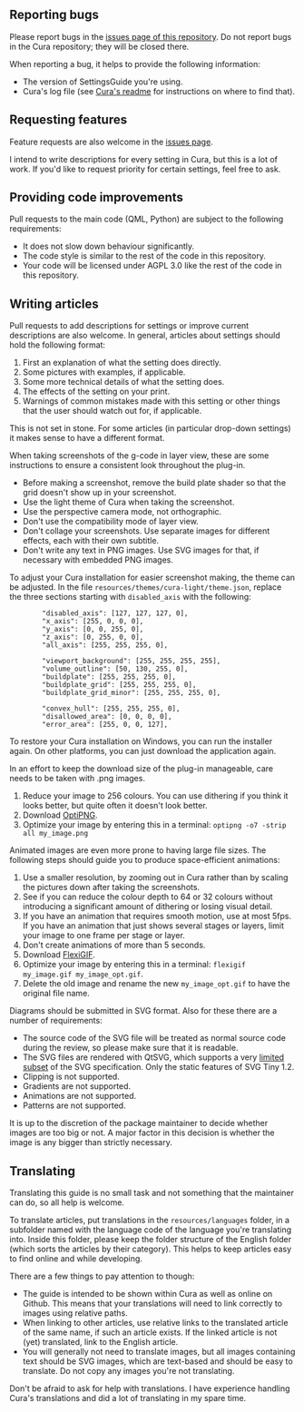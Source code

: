 Reporting bugs
----
Please report bugs in the [issues page of this repository](https://github.com/Ghostkeeper/SettingsGuide/issues). Do not report bugs in the Cura repository; they will be closed there.

When reporting a bug, it helps to provide the following information:
* The version of SettingsGuide you're using.
* Cura's log file (see [Cura's readme](https://github.com/Ultimaker/Cura#logging-issues) for instructions on where to find that).

Requesting features
----
Feature requests are also welcome in the [issues page](https://github.com/Ghostkeeper/SettingsGuide/issues).

I intend to write descriptions for every setting in Cura, but this is a lot of work. If you'd like to request priority for certain settings, feel free to ask.

Providing code improvements
----
Pull requests to the main code (QML, Python) are subject to the following requirements:
* It does not slow down behaviour significantly.
* The code style is similar to the rest of the code in this repository.
* Your code will be licensed under AGPL 3.0 like the rest of the code in this repository.

Writing articles
----
Pull requests to add descriptions for settings or improve current descriptions are also welcome. In general, articles about settings should hold the following format:
1. First an explanation of what the setting does directly.
2. Some pictures with examples, if applicable.
3. Some more technical details of what the setting does.
4. The effects of the setting on your print.
5. Warnings of common mistakes made with this setting or other things that the user should watch out for, if applicable.

This is not set in stone. For some articles (in particular drop-down settings) it makes sense to have a different format.

When taking screenshots of the g-code in layer view, these are some instructions to ensure a consistent look throughout the plug-in.
* Before making a screenshot, remove the build plate shader so that the grid doesn't show up in your screenshot.
* Use the light theme of Cura when taking the screenshot.
* Use the perspective camera mode, not orthographic.
* Don't use the compatibility mode of layer view.
* Don't collage your screenshots. Use separate images for different effects, each with their own subtitle.
* Don't write any text in PNG images. Use SVG images for that, if necessary with embedded PNG images.

To adjust your Cura installation for easier screenshot making, the theme can be adjusted. In the file `resources/themes/cura-light/theme.json`, replace the three sections starting with `disabled_axis` with the following:
```
        "disabled_axis": [127, 127, 127, 0],
        "x_axis": [255, 0, 0, 0],
        "y_axis": [0, 0, 255, 0],
        "z_axis": [0, 255, 0, 0],
        "all_axis": [255, 255, 255, 0],

        "viewport_background": [255, 255, 255, 255],
        "volume_outline": [50, 130, 255, 0],
        "buildplate": [255, 255, 255, 0],
        "buildplate_grid": [255, 255, 255, 0],
        "buildplate_grid_minor": [255, 255, 255, 0],

        "convex_hull": [255, 255, 255, 0],
        "disallowed_area": [0, 0, 0, 0],
        "error_area": [255, 0, 0, 127],
```
To restore your Cura installation on Windows, you can run the installer again. On other platforms, you can just download the application again.

In an effort to keep the download size of the plug-in manageable, care needs to be taken with .png images.
1. Reduce your image to 256 colours. You can use dithering if you think it looks better, but quite often it doesn't look better.
2. Download [OptiPNG](http://optipng.sourceforge.net/).
3. Optimize your image by entering this in a terminal: `optipng -o7 -strip all my_image.png`

Animated images are even more prone to having large file sizes. The following steps should guide you to produce space-efficient animations:
1. Use a smaller resolution, by zooming out in Cura rather than by scaling the pictures down after taking the screenshots.
2. See if you can reduce the colour depth to 64 or 32 colours without introducing a significant amount of dithering or losing visual detail.
3. If you have an animation that requires smooth motion, use at most 5fps. If you have an animation that just shows several stages or layers, limit your image to one frame per stage or layer.
4. Don't create animations of more than 5 seconds.
5. Download [FlexiGIF](https://create.stephan-brumme.com/flexigif-lossless-gif-lzw-optimization/).
6. Optimize your image by entering this in a terminal: `flexigif my_image.gif my_image_opt.gif`.
7. Delete the old image and rename the new `my_image_opt.gif` to have the original file name.

Diagrams should be submitted in SVG format. Also for these there are a number of requirements:
* The source code of the SVG file will be treated as normal source code during the review, so please make sure that it is readable.
* The SVG files are rendered with QtSVG, which supports a very [limited subset](https://doc.qt.io/qt-5/svgrendering.html) of the SVG specification. Only the static features of SVG Tiny 1.2.
* Clipping is not supported.
* Gradients are not supported.
* Animations are not supported.
* Patterns are not supported.

It is up to the discretion of the package maintainer to decide whether images are too big or not. A major factor in this decision is whether the image is any bigger than strictly necessary.

Translating
----
Translating this guide is no small task and not something that the maintainer can do, so all help is welcome.

To translate articles, put translations in the `resources/languages` folder, in a subfolder named with the language code of the language you're translating into. Inside this folder, please keep the folder structure of the English folder (which sorts the articles by their category). This helps to keep articles easy to find online and while developing.

There are a few things to pay attention to though:
* The guide is intended to be shown within Cura as well as online on Github. This means that your translations will need to link correctly to images using relative paths.
* When linking to other articles, use relative links to the translated article of the same name, if such an article exists. If the linked article is not (yet) translated, link to the English article.
* You will generally not need to translate images, but all images containing text should be SVG images, which are text-based and should be easy to translate. Do not copy any images you're not translating.

Don't be afraid to ask for help with translations. I have experience handling Cura's translations and did a lot of translating in my spare time.
